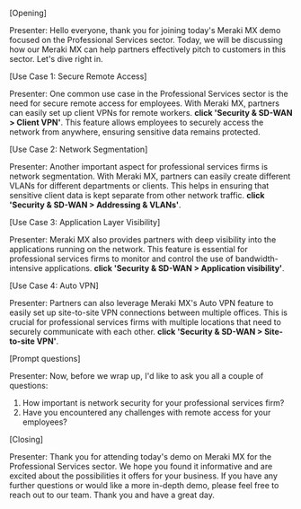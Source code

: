 [Opening]

Presenter: Hello everyone, thank you for joining today's Meraki MX demo focused on the Professional Services sector. Today, we will be discussing how our Meraki MX can help partners effectively pitch to customers in this sector. Let's dive right in.

[Use Case 1: Secure Remote Access]

Presenter: One common use case in the Professional Services sector is the need for secure remote access for employees. With Meraki MX, partners can easily set up client VPNs for remote workers. **click 'Security & SD-WAN > Client VPN'**. This feature allows employees to securely access the network from anywhere, ensuring sensitive data remains protected.

[Use Case 2: Network Segmentation]

Presenter: Another important aspect for professional services firms is network segmentation. With Meraki MX, partners can easily create different VLANs for different departments or clients. This helps in ensuring that sensitive client data is kept separate from other network traffic. **click 'Security & SD-WAN > Addressing & VLANs'**.

[Use Case 3: Application Layer Visibility]

Presenter: Meraki MX also provides partners with deep visibility into the applications running on the network. This feature is essential for professional services firms to monitor and control the use of bandwidth-intensive applications. **click 'Security & SD-WAN > Application visibility'**.

[Use Case 4: Auto VPN]

Presenter: Partners can also leverage Meraki MX's Auto VPN feature to easily set up site-to-site VPN connections between multiple offices. This is crucial for professional services firms with multiple locations that need to securely communicate with each other. **click 'Security & SD-WAN > Site-to-site VPN'**.

[Prompt questions]

Presenter: Now, before we wrap up, I'd like to ask you all a couple of questions:
1. How important is network security for your professional services firm?
2. Have you encountered any challenges with remote access for your employees?

[Closing]

Presenter: Thank you for attending today's demo on Meraki MX for the Professional Services sector. We hope you found it informative and are excited about the possibilities it offers for your business. If you have any further questions or would like a more in-depth demo, please feel free to reach out to our team. Thank you and have a great day.